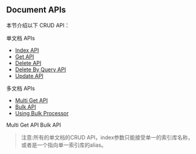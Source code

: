 ## Document APIs

本节介绍以下 CRUD API：


单文档  APIs

* [Index API](document-apis/index-api.md)
* [Get API](document-apis/get-api.md)
* [Delete API](document-apis/delete-api.md)
* [Delete By Query API](document-apis/delete-by-query-api.md)
* [Update API](document-apis/update-api.md)

多文档 APIs

* [Multi Get API](document-apis/multi-get-api.md)
* [Bulk API](document-apis/bulk-api.md)
* [Using Bulk Processor](document-apis/using-bulk-processor.md)

Multi Get API
Bulk API

> 注意:所有的单文档的CRUD API，index参数只能接受单一的索引库名称，或者是一个指向单一索引库的alias。